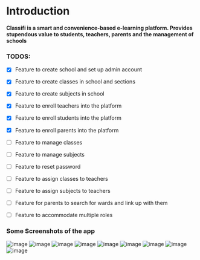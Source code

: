 # Introduction 
**Classifi is a smart and convenience-based e-learning platform. Provides stupendous value to students, 
teachers, parents and the management of schools**



### TODOS: 
- [x] Feature to create school and set up admin account
- [x] Feature to create classes in school and sections
- [x] Feature to create subjects in school 
- [x] Feature to enroll teachers into the platform
- [x] Feature to enroll students into the platform 
- [x] Feature to enroll parents into the platform 
- [ ] Feature to manage classes 
- [ ] Feature to manage subjects
- [ ] Feature to reset password
- [ ] Feature to assign classes to teachers 
- [ ] Feature to assign subjects to teachers 
- [ ] Feature for parents to search for wards and link up with them 
- [ ] Feature to accommodate multiple roles 



### Some Screenshots of the app

![image](screenshots/Screenshot_20230421-225331.png)
![image](screenshots/Screenshot_20230421-225344.png)
![image](screenshots/Screenshot_20230421-225425.png)
![image](screenshots/Screenshot_20230421-225430.png)
![image](screenshots/Screenshot_20230421-225439.png)
![image](screenshots/Screenshot_20230421-225525.png)
![image](screenshots/Screenshot_20230421-225535.png)
![image](screenshots/Screenshot_20230421-225548.png)
![image](screenshots/Screenshot_20230421-225617.png)